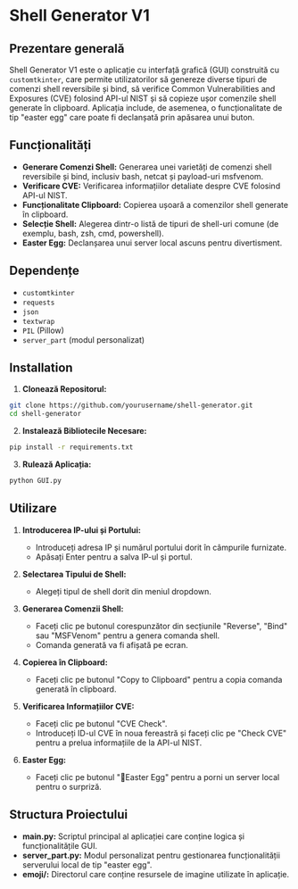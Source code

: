# Shell Generator V1

## Prezentare generală

Shell Generator V1 este o aplicație cu interfață grafică (GUI) construită cu `customtkinter`, care permite utilizatorilor să genereze diverse tipuri de comenzi shell reversibile și bind, să verifice Common Vulnerabilities and Exposures (CVE) folosind API-ul NIST și să copieze ușor comenzile shell generate în clipboard. Aplicația include, de asemenea, o funcționalitate de tip "easter egg" care poate fi declanșată prin apăsarea unui buton.

## Funcționalități

- **Generare Comenzi Shell:** Generarea unei varietăți de comenzi shell reversibile și bind, inclusiv bash, netcat și payload-uri msfvenom.
- **Verificare CVE:** Verificarea informațiilor detaliate despre CVE folosind API-ul NIST.
- **Funcționalitate Clipboard:** Copierea ușoară a comenzilor shell generate în clipboard.
- **Selecție Shell:** Alegerea dintr-o listă de tipuri de shell-uri comune (de exemplu, bash, zsh, cmd, powershell).
- **Easter Egg:** Declanșarea unui server local ascuns pentru divertisment.

## Dependențe

- `customtkinter`
- `requests`
- `json`
- `textwrap`
- `PIL` (Pillow)
- `server_part` (modul personalizat)
## Installation

1. **Clonează Repositorul:**
```bash
git clone https://github.com/yourusername/shell-generator.git
cd shell-generator
```
2. **Instalează Bibliotecile Necesare:**
```bash
pip install -r requirements.txt
```
3. **Rulează Aplicația:**
```bash
python GUI.py
```
## Utilizare
1. **Introducerea IP-ului și Portului:**
    
    - Introduceți adresa IP și numărul portului dorit în câmpurile furnizate.
    - Apăsați Enter pentru a salva IP-ul și portul.
2. **Selectarea Tipului de Shell:**
    
    - Alegeți tipul de shell dorit din meniul dropdown.
3. **Generarea Comenzii Shell:**
    
    - Faceți clic pe butonul corespunzător din secțiunile "Reverse", "Bind" sau "MSFVenom" pentru a genera comanda shell.
    - Comanda generată va fi afișată pe ecran.
4. **Copierea în Clipboard:**
    
    - Faceți clic pe butonul "Copy to Clipboard" pentru a copia comanda generată în clipboard.
5. **Verificarea Informațiilor CVE:**
    
    - Faceți clic pe butonul "CVE Check".
    - Introduceți ID-ul CVE în noua fereastră și faceți clic pe "Check CVE" pentru a prelua informațiile de la API-ul NIST.
6. **Easter Egg:**
    
    - Faceți clic pe butonul "🐣Easter Egg" pentru a porni un server local pentru o surpriză.

## Structura Proiectului

- **main.py:** Scriptul principal al aplicației care conține logica și funcționalitățile GUI.
- **server_part.py:** Modul personalizat pentru gestionarea funcționalității serverului local de tip "easter egg".
- **emoji/:** Directorul care conține resursele de imagine utilizate în aplicație.